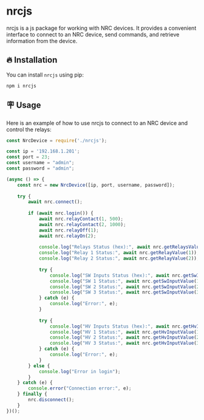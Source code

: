 # nrcjs

nrcjs is a js package for working with NRC devices. It provides a convenient interface to connect to an NRC device, send commands, and retrieve information from the device.

## 🔥 Installation

You can install `nrcjs` using pip:

```shell
npm i nrcjs
```
## 🪧 Usage
Here is an example of how to use nrcjs to connect to an NRC device and control the relays:
```js
const NrcDevice = require('./nrcjs');

const ip = '192.168.1.201';
const port = 23;
const username = "admin";
const password = "admin";

(async () => {
    const nrc = new NrcDevice([ip, port, username, password]);
    
    try {
        await nrc.connect();
        
        if (await nrc.login()) {
            await nrc.relayContact(1, 500);
            await nrc.relayContact(2, 1000);
            await nrc.relayOff(1);
            await nrc.relayOn(2);
            
            console.log("Relays Status (hex):", await nrc.getRelaysValues());
            console.log("Relay 1 Status:", await nrc.getRelayValue(1));
            console.log("Relay 2 Status:", await nrc.getRelayValue(2));
            
            try {
                console.log("SW Inputs Status (hex):", await nrc.getSwInputsValues());
                console.log("SW 1 Status:", await nrc.getSwInputValue(1));
                console.log("SW 2 Status:", await nrc.getSwInputValue(2));
                console.log("SW 3 Status:", await nrc.getSwInputValue(3));
            } catch (e) {
                console.log("Error:", e);
            }
            
            try {
                console.log("HV Inputs Status (hex):", await nrc.getHvInputsValues());
                console.log("HV 1 Status:", await nrc.getHvInputValue(1));
                console.log("HV 2 Status:", await nrc.getHvInputValue(2));
                console.log("HV 3 Status:", await nrc.getHvInputValue(3));
            } catch (e) {
                console.log("Error:", e);
            }
        } else {
            console.log("Error in login");
        }
    } catch (e) {
        console.error("Connection error:", e);
    } finally {
        nrc.disconnect();
    }
})();
```
